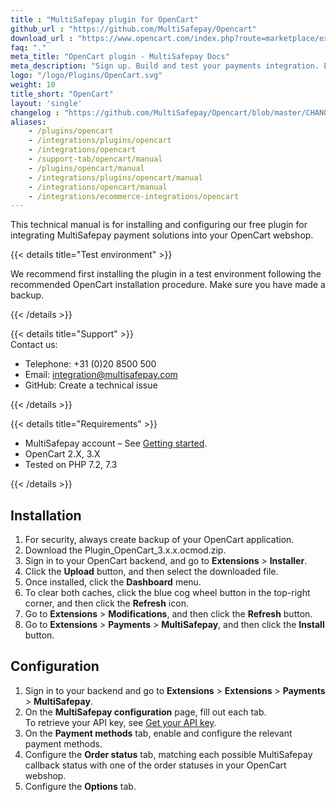 ```yaml
---
title : "MultiSafepay plugin for OpenCart"
github_url : "https://github.com/MultiSafepay/Opencart"
download_url : "https://www.opencart.com/index.php?route=marketplace/extension/info&extension_id=39960"
faq: "."
meta_title: "OpenCart plugin - MultiSafepay Docs"
meta_description: "Sign up. Build and test your payments integration. Explore our products and services. Use our API Reference, SDKs, and wrappers. Get support."
logo: "/logo/Plugins/OpenCart.svg"
weight: 10
title_short: "OpenCart"
layout: 'single'
changelog : "https://github.com/MultiSafepay/Opencart/blob/master/CHANGELOG.md"
aliases: 
    - /plugins/opencart
    - /integrations/plugins/opencart
    - /integrations/opencart
    - /support-tab/opencart/manual
    - /plugins/opencart/manual
    - /integrations/plugins/opencart/manual
    - /integrations/opencart/manual
    - /integrations/ecommerce-integrations/opencart
---
```


This technical manual is for installing and configuring our free plugin for integrating MultiSafepay payment solutions into your OpenCart webshop.

{{< details title="Test environment" >}}
&nbsp;  

We recommend first installing the plugin in a test environment following the recommended OpenCart installation procedure. Make sure you have made a backup.

{{< /details >}}

{{< details title="Support" >}}
&nbsp;  
Contact us:

- Telephone: +31 (0)20 8500 500
- Email: <integration@multisafepay.com>
- GitHub: Create a technical issue

{{< /details >}}

{{< details title="Requirements" >}}
&nbsp;  
- MultiSafepay account – See [Getting started](/getting-started/).
- OpenCart 2.X, 3.X
- Tested on PHP 7.2, 7.3

{{< /details >}}

## Installation
1. For security, always create backup of your OpenCart application.
2. Download the Plugin_OpenCart_3.x.x.ocmod.zip.
3. Sign in to your OpenCart backend, and go to **Extensions** > **Installer**.
4. Click the **Upload** button, and then select the downloaded file.
5. Once installed, click the **Dashboard** menu.
7. To clear both caches, click the blue cog wheel button in the top-right corner, and then click the **Refresh** icon. 
8. Go to **Extensions** > **Modifications**, and then click the **Refresh** button.
9. Go to **Extensions** > **Payments** > **MultiSafepay**, and then click the **Install** button. 

## Configuration
1. Sign in to your backend and go to **Extensions** > **Extensions** > **Payments** > **MultiSafepay**.
2. On the **MultiSafepay configuration** page, fill out each tab.  
    To retrieve your API key, see [Get your API key](/tools/multisafepay-control/get-your-api-key).
3. On the **Payment methods** tab, enable and configure the relevant payment methods.
4. Configure the **Order status** tab, matching each possible MultiSafepay callback status with one of the order statuses in your OpenCart webshop.
5. Configure the **Options** tab. 



